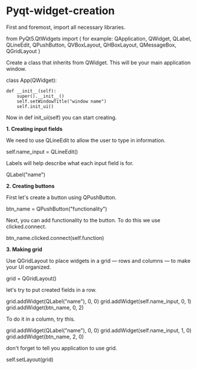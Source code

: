 # Pyqt-widget-creation
First and foremost, import all necessary libraries.

from PyQt5.QtWidgets import (
    for example: QApplication, QWidget, QLabel, QLineEdit, QPushButton, QVBoxLayout, QHBoxLayout, QMessageBox, QGridLayout
)

Create a class that inherits from QWidget. This will be your main application window.

class App(QWidget):

    def __init__(self):
        super().__init__()
        self.setWindowTitle("window name")
        self.init_ui()

Now in def init_ui(self) you can start creating.

**1. Creating input fields**

We need to use QLineEdit to allow the user to type in information.

self.name_input = QLineEdit()

Labels will help describe what each input field is for.

QLabel("name")

**2. Creating buttons**

First let's create a button using QPushButton.

btn_name = QPushButton("functionality")

Next, you can add functionality to the button. To do this we use clicked.connect.

btn_name.clicked.connect(self.function)

**3. Making grid**

Use QGridLayout to place widgets in a grid — rows and columns — to make your UI organized.

grid = QGridLayout()

let's try to put created fields in a row.

grid.addWidget(QLabel("name"), 0, 0)
grid.addWidget(self.name_input, 0, 1)
grid.addWidget(btn_name, 0, 2)

To do it in a column, try this.

grid.addWidget(QLabel("name"), 0, 0)
grid.addWidget(self.name_input, 1, 0)
grid.addWidget(btn_name, 2, 0) 

don't forget to tell you application to use grid.

self.setLayout(grid)
